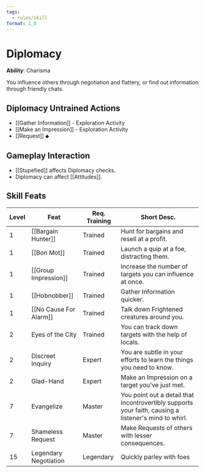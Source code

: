 ```yaml
---
tags:
  - rules/skill
format: 1_0
---
```

# Diplomacy

**Ability**: Charisma

You influence others through negotiation and flattery, or find out information through friendly chats.

## Diplomacy Untrained Actions

- [[Gather Information]] - Exploration Activity
- [[Make an Impression]] - Exploration Activity
- [[Request]] ⬥

## Gameplay Interaction

- [[Stupefied]] affects Diplomacy checks.
- Diplomacy can affect [[Attitudes]].

## Skill Feats

| Level | Feat                   | Req. Training | Short Desc.                                                                                           |
| ----- | ---------------------- | ------------- | ----------------------------------------------------------------------------------------------------- |
| 1     | [[Bargain Hunter]]     | Trained       | Hunt for bargains and resell at a profit.                                                             |
| 1     | [[Bon Mot]]            | Trained       | Launch a quip at a foe, distracting them.                                                             |
| 1     | [[Group Impression]]   | Trained       | Increase the number of targets you can influence at once.                                             |
| 1     | [[Hobnobber]]          | Trained       | Gather Information quicker.                                                                           |
| 1     | [[No Cause For Alarm]] | Trained       | Talk down Frightened creatures around you.                                                            |
| 2     | Eyes of the City       | Trained       | You can track down targets with the help of locals.                                                   |
| 2     | Discreet Inquiry       | Expert        | You are subtle in your efforts to learn the things you need to know.                                  |
| 2     | Glad-Hand              | Expert        | Make an Impression on a target you’ve just met.                                                       |
| 7     | Evangelize             | Master        | You point out a detail that incontrovertibly supports your faith, causing a listener's mind to whirl. |
| 7     | Shameless Request      | Master        | Make Requests of others with lesser consequences.                                                      |
| 15    | Legendary Negotiation  | Legendary     |  Quickly parley with foes                                                                                                     |




  
